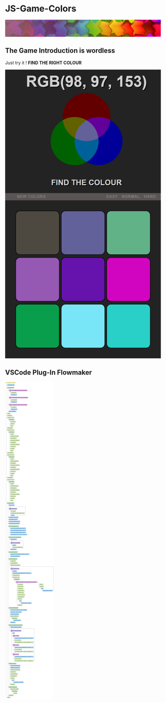 # JS-Game-Colors
[![ToniSun Logo](/out/assets/images/colorful-wall_sm.png)](https://github.com/tonisun/JS-Game-Colors)

## The Game Introduction is wordless
Just try it ! 
**FIND THE RIGHT COLOUR**

![Screenshot](/out/assets/images/GameScreenshot.png)

## VSCode Plug-In Flowmaker
[![Flow Diagrame](/out/assets/images/game.svg)](https://www.youtube.com/watch?v=ySW2ejs6f84)
